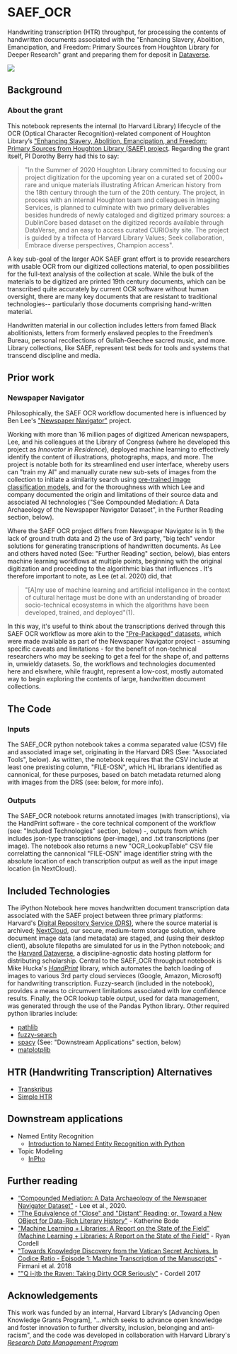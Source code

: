 # SAEF_OCR
Handwriting transcription (HTR) throughput, for processing the contents of handwritten documents associated with the "Enhancing Slavery, Abolition, Emancipation, and Freedom: Primary Sources from Houghton Library for Deeper Research" grant and preparing them for deposit in [Dataverse](https://dataverse.harvard.edu/). 

![](http://matt.share.library.harvard.edu/blog/wp-content/uploads/2021/11/hou00201c00132_0001.handprint-microsoft-1.png)

## Background
### About the grant
This notebook represents the internal (to Harvard Library) lifecycle of the OCR (Optical Character Recognition)-related component of Houghton Library’s ["Enhancing Slavery, Abolition, Emancipation, and Freedom: Primary Sources from Houghton Library (SAEF) project](https://wiki.harvard.edu/confluence/display/HoughtonTechnicalServices/FY+21+Digital+Project+-+Slavery%2C+Abolition%2C+Emancipation%2C+and+Freedom%3A+Primary+Sources+from+Houghton+Library). Regarding the grant itself, PI Dorothy Berry had this to say:

> "In the Summer of 2020 Houghton Library committed to focusing our project digitization for the upcoming year on a curated set of 2000+ rare and unique materials illustrating African American history from the 18th century through the turn of the 20th century. The project, in process with an internal Houghton team and colleagues in Imaging Services, is planned to culminate with two primary deliverables besides hundreds of newly cataloged and digitized primary sources: a DublinCore based dataset on the digitized records available through DataVerse, and an easy to access curated CURIOsity site. The project is guided by a trifecta of Harvard Library Values; Seek collaboration, Embrace diverse perspectives, Champion access".

A key sub-goal of the larger AOK SAEF grant effort is to provide researchers with usable OCR from our digitized collections material, to open possibilities for the full-text analysis of the collection at scale. While the bulk of the materials to be digitized are printed 19th century documents, which can be transcribed quite accurately by current OCR software without human oversight, there are many key documents that are resistant to traditional technologies-- particularly those documents comprising hand-written material. 

Handwritten material in our collection includes letters from famed Black abolitionists, letters from formerly enslaved peoples to the Freedmen’s Bureau, personal recollections of Gullah-Geechee sacred music, and more. Library collections, like SAEF, represent test beds for tools and systems that transcend discipline and media.


## Prior work
### Newspaper Navigator
Philosophically, the SAEF OCR workflow documented here is influenced by Ben Lee's ["Newspaper Navigator"](https://github.com/LibraryOfCongress/newspaper-navigator) project. 

Working with more than 16 million pages of digitized American newspapers, Lee, and his colleagues at the Library of Congress (where he developed this project as _Innovator in Residence_), deployed machine learning to effectively identify the content of illustrations, photographs, maps, and more. The project is notable both for its streamlined end user interface, whereby users can "train my AI" and manually curate new sub-sets of images from the collection to initiate a similarity search using [pre-trained image classification models](https://github.com/facebookresearch/detectron2/blob/main/INSTALL.md), and for the thoroughness with which Lee and company documented the origin and limitations of their source data and associated AI technologies ("See Compounded Mediation: A Data Archaeology of the Newspaper Navigator Dataset", in the Further Reading section, below). 

Where the SAEF OCR project differs from Newspaper Navigator is in 1) the lack of ground truth data and 2) the use of 3rd party, "big tech" vendor solutions for generating transcriptions of handwritten documents. As Lee and others haved noted (See: "Further Reading" section, below), bias enters machine learning workflows at multiple points, beginning with the original digitization and proceeding to the algorithmic bias that influences . It's therefore important to note, as Lee (et al. 2020) did, that 
> "[A]ny use of machine learning and artificial intelligence in the context of cultural heritage must be done with an understanding of broader socio-technical ecosystems in which the algorithms have been developed, trained, and deployed"(1).

In this way, it's useful to think about the transcriptions derived through this SAEF OCR workflow as more akin to the ["Pre-Packaged" datasets](https://news-navigator.labs.loc.gov/), which were made available as part of the Newspaper Navigator project - assuming specific caveats and limitations - for the benefit of non-technical researchers who may be seeking to get a feel for the shape of, and patterns in, unwieldy datasets. So, the workflows and technologies documented here and elswhere, while fraught, represent a low-cost, mostly automated way to begin exploring the contents of large, handwritten document collections. 

## The Code
### Inputs
The SAEF_OCR python notebook takes a comma separated value (CSV) file and associated image set, originating in the Harvard DRS (See: "Associated Tools", below). As written, the notebook requires that the CSV include at least one prexisting column, "FILE-OSN", which HL librarians identified as cannonical, for these purposes, based on batch metadata returned along with images from the DRS (see: below, for more info). 

### Outputs
The SAEF_OCR notebook returns annotated images (with transcriptions), via the HandPrint software - the core technical component of the workflow (see: "Included Technologies" section, below) -, outputs from which includes json-type transciptions (per-image), and .txt transcriptions (per image). The notebook also returns a new "OCR_LookupTable" CSV file correlatting the cannonical "FILE-OSN" image identifier string with the absolute location of each transcription output  as well as the input image location (in NextCloud). 

## Included Technologies
The iPython Notebook here moves handwritten document transcription data associated with the SAEF project between three primary platforms: Harvard's [Digital Repository Service (DRS)](https://wiki.harvard.edu/confluence/pages/viewpage.action?pageId=204385879), where the source material is archived; [NextCloud](https://nextcloud.com/), our secure, medium-term storage solution, where document image data (and metadata) are staged, and (using their desktop client), absolute filepaths are simulated for us in the Python notebook; and the [Harvard Dataverse](https://dataverse.harvard.edu/), a discipline-agnostic data hosting platform for distributing scholarship. Central to the SAEF_OCR throughput notebook is Mike Hucka's [*HandPrint*](https://github.com/caltechlibrary/handprint) library, which automates the batch loading of images to various 3rd party cloud servieces (Google, Amazon, Microsoft) for handwriting transcription. Fuzzy-search (included in the notebook), provides a means to circumvent limitations associated with low confidence results. Finally, the OCR lookup table output, used for data management, was generated through the use of the Pandas Python library. Other required python libraries include:

* [pathlib](https://docs.python.org/3/library/pathlib.html)
* [fuzzy-search](https://github.com/marijnkoolen/fuzzy-search)
* [spacy](https://spacy.io/) (See: "Downstream Applications" section, below)
* [matplotplib](https://matplotlib.org/stable/index.html)

## HTR (Handwriting Transcription) Alternatives
* [Transkribus](https://readcoop.eu/transkribus/)
* [Simple HTR](https://github.com/githubharald/SimpleHTR)

## Downstream applications
* Named Entity Recognition
  * [Introduction to Named Entity Recognition with Python](https://github.com/mchesterkadwell/named-entity-recognition)
* Topic Modeling
  * [InPho](https://inpho.github.io/topic-explorer/index.html)

## Further reading
* [“Compounded Mediation: A Data Archaeology of the Newspaper Navigator Dataset”](https://hcommons.org/deposits/item/hc:32415/) - Lee et al., 2020.
* ["The Equivalence of "Close" and "Distant" Reading; or, Toward a New OBject for Data-Rich Literary History"](https://read.dukeupress.edu/modern-language-quarterly/article/78/1/77/19924) - Katherine Bode
* ["Machine Learning + Libraries: A Report on the State of the Field"(Machine Learning + Libraries: A Report on the State of the Field"](https://apo.org.au/node/307049) - Ryan Cordell
* ["Towards Knowledge Discovery from the Vatican Secret Archives. In Codice Ratio - Episode 1: Machine Transcription of the Manuscripts"](https://dl.acm.org/doi/abs/10.1145/3219819.3219879) - Firmani et al. 2018
* [""Q i-jtb the Raven: Taking Dirty OCR Seriously"](https://muse.jhu.edu/article/674968) - Cordell 2017

## Acknowledgements
This work was funded by an internal, Harvard Library’s [Advancing Open Knowledge Grants Program], "...which seeks to advance open knowledge and foster innovation to further diversity, inclusion, belonging and anti-racism", and the code was developed in collaboration with Harvard Library's [*Research Data Management Program*](https://hlrdm.library.harvard.edu/)
